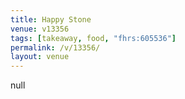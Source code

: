 ```yaml
---
title: Happy Stone
venue: v13356
tags: [takeaway, food, "fhrs:605536"]
permalink: /v/13356/
layout: venue
---
```

null